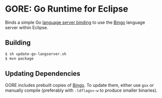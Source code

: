 GORE: Go Runtime for Eclipse
============================

Binds a simple Go [language server binding](https://langserver.org) to
use the [Bingo][bingo] language server within Eclipse.

## Building

```sh
$ sh update-go-langserver.sh
$ mvn package
```

## Updating Dependencies

GORE includes prebuilt copies of [Bingo][bingo].  To update them,
either use `gox` or manually compile (preferably with `-ldflags=-w`
to produce smaller binaries).

  [bingo]: github.com/saibing/bingo
